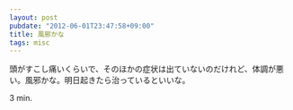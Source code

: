 ```yaml
---
layout: post
pubdate: "2012-06-01T23:47:58+09:00"
title: 風邪かな
tags: misc
---
```

頭がすこし痛いくらいで、そのほかの症状は出ていないのだけれど、体調が悪い。風邪かな。明日起きたら治っているといいな。

3 min.
